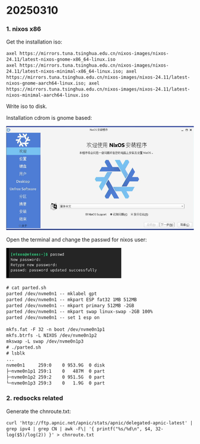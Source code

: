# 20250310
### 1. nixos x86
Get the installation iso:     

```
axel https://mirrors.tuna.tsinghua.edu.cn/nixos-images/nixos-24.11/latest-nixos-gnome-x86_64-linux.iso
axel https://mirrors.tuna.tsinghua.edu.cn/nixos-images/nixos-24.11/latest-nixos-minimal-x86_64-linux.iso; axel https://mirrors.tuna.tsinghua.edu.cn/nixos-images/nixos-24.11/latest-nixos-gnome-aarch64-linux.iso; axel https://mirrors.tuna.tsinghua.edu.cn/nixos-images/nixos-24.11/latest-nixos-minimal-aarch64-linux.iso
```
Write iso to disk.     

Installation cdrom is gnome based:    

![./images/20250310_125349_801x443.jpg](./images/20250310_125349_801x443.jpg)

Open the terminal and change the passwd for nixos user:     

![./images/20250310_125531_309x81.jpg](./images/20250310_125531_309x81.jpg)


```
# cat parted.sh
parted /dev/nvme0n1 -- mklabel gpt
parted /dev/nvme0n1 -- mkpart ESP fat32 1MB 512MB
parted /dev/nvme0n1 -- mkpart primary 512MB -2GB
parted /dev/nvme0n1 -- mkpart swap linux-swap -2GB 100%
parted /dev/nvme0n1 -- set 1 esp on
 
mkfs.fat -F 32 -n boot /dev/nvme0n1p1
mkfs.btrfs -L NIXOS /dev/nvme0n1p2
mkswap -L swap /dev/nvme0n1p3
# ./parted.sh
# lsblk
...
nvme0n1     259:0    0 953.9G  0 disk 
├─nvme0n1p1 259:1    0   487M  0 part 
├─nvme0n1p2 259:2    0 951.5G  0 part 
└─nvme0n1p3 259:3    0   1.9G  0 part
```

### 2. redsocks related
Generate the chnroute.txt:    

```
curl 'http://ftp.apnic.net/apnic/stats/apnic/delegated-apnic-latest' | grep ipv4 | grep CN | awk -F\| '{ printf("%s/%d\n", $4, 32-log($5)/log(2)) }' > chnroute.txt
```

